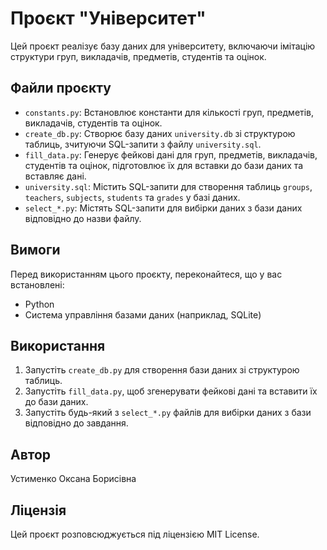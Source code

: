 # Проєкт "Університет"

Цей проєкт реалізує базу даних для університету, включаючи імітацію структури груп, викладачів, предметів, студентів та оцінок.

## Файли проєкту

- `constants.py`: Встановлює константи для кількості груп, предметів, викладачів, студентів та оцінок.
- `create_db.py`: Створює базу даних `university.db` зі структурою таблиць, зчитуючи SQL-запити з файлу `university.sql`.
- `fill_data.py`: Генерує фейкові дані для груп, предметів, викладачів, студентів та оцінок, підготовлює їх для вставки до бази даних та вставляє дані.
- `university.sql`: Містить SQL-запити для створення таблиць `groups`, `teachers`, `subjects`, `students` та `grades` у базі даних.
- `select_*.py`: Містять SQL-запити для вибірки даних з бази даних відповідно до назви файлу.

## Вимоги

Перед використанням цього проєкту, переконайтеся, що у вас встановлені:

- Python
- Система управління базами даних (наприклад, SQLite)

## Використання

1. Запустіть `create_db.py` для створення бази даних зі структурою таблиць.
2. Запустіть `fill_data.py`, щоб згенерувати фейкові дані та вставити їх до бази даних.
3. Запустіть будь-який з `select_*.py` файлів для вибірки даних з бази відповідно до завдання.

## Автор

Устименко Оксана Борисівна

## Ліцензія

Цей проєкт розповсюджується під ліцензією MIT License.
